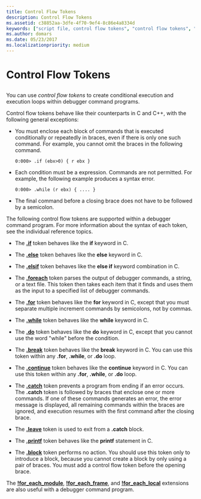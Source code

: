 ```yaml
---
title: Control Flow Tokens
description: Control Flow Tokens
ms.assetid: c38852aa-3dfe-4f70-9ef4-8c86e4a8334d
keywords: ["script file, control flow tokens", "control flow tokens", "debugger command program, control flow tokens"]
ms.author: domars
ms.date: 05/23/2017
ms.localizationpriority: medium
---
```


# Control Flow Tokens


## <span id="ddk_control_flow_tokens_dbg"></span><span id="DDK_CONTROL_FLOW_TOKENS_DBG"></span>


You can use *control flow tokens* to create conditional execution and execution loops within debugger command programs.

Control flow tokens behave like their counterparts in C and C++, with the following general exceptions:

-   You must enclose each block of commands that is executed conditionally or repeatedly in braces, even if there is only one such command. For example, you cannot omit the braces in the following command.
    ```
    0:000> .if (ebx>0) { r ebx }
    ```

-   Each condition must be a expression. Commands are not permitted. For example, the following example produces a syntax error.
    ```
    0:000> .while (r ebx) { .... }
    ```

-   The final command before a closing brace does not have to be followed by a semicolon.

The following control flow tokens are supported within a debugger command program. For more information about the syntax of each token, see the individual reference topics.

-   The [**.if**](-if.md) token behaves like the **if** keyword in C.

-   The [**.else**](-else.md) token behaves like the **else** keyword in C.

-   The [**.elsif**](-elsif.md) token behaves like the **else if** keyword combination in C.

-   The [**.foreach**](-foreach.md) token parses the output of debugger commands, a string, or a text file. This token then takes each item that it finds and uses them as the input to a specified list of debugger commands.

-   The [**.for**](-for.md) token behaves like the **for** keyword in C, except that you must separate multiple increment commands by semicolons, not by commas.

-   The [**.while**](-while.md) token behaves like the **while** keyword in C.

-   The [**.do**](-do.md) token behaves like the **do** keyword in C, except that you cannot use the word "while" before the condition.

-   The [**.break**](https://msdn.microsoft.com/library/windows/hardware/ff556242) token behaves like the **break** keyword in C. You can use this token within any **.for**, **.while**, or **.do** loop.

-   The [**.continue**](-continue.md) token behaves like the **continue** keyword in C. You can use this token within any **.for**, **.while**, or **.do** loop.

-   The [**.catch**](-catch.md) token prevents a program from ending if an error occurs. The **.catch** token is followed by braces that enclose one or more commands. If one of these commands generates an error, the error message is displayed, all remaining commands within the braces are ignored, and execution resumes with the first command after the closing brace.

-   The [**.leave**](-leave.md) token is used to exit from a **.catch** block.

-   The [**.printf**](-printf.md) token behaves like the **printf** statement in C.

-   The [**.block**](-block.md) token performs no action. You should use this token only to introduce a block, because you cannot create a block by only using a pair of braces. You must add a control flow token before the opening brace.

The [**!for\_each\_module**](-for-each-module.md), [**!for\_each\_frame**](-for-each-frame.md), and [**!for\_each\_local**](-for-each-local.md) extensions are also useful with a debugger command program.

 

 





